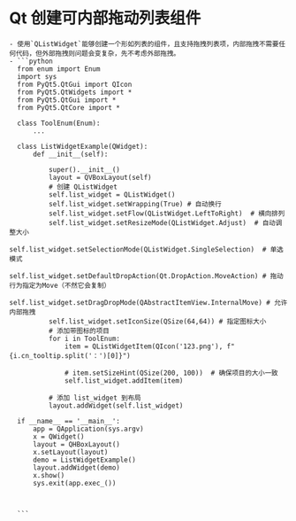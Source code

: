# Qt 创建可内部拖动列表组件
	- 使用`QListWidget`能够创建一个形如列表的组件，且支持拖拽列表项，内部拖拽不需要任何代码，但外部拖拽则问题会变复杂，先不考虑外部拖拽。
	- ```python
	  from enum import Enum
	  import sys
	  from PyQt5.QtGui import QIcon
	  from PyQt5.QtWidgets import *
	  from PyQt5.QtGui import *
	  from PyQt5.QtCore import *
	  
	  class ToolEnum(Enum):
	      ...
	  
	  class ListWidgetExample(QWidget):
	      def __init__(self):
	  
	          super().__init__()
	          layout = QVBoxLayout(self)
	          # 创建 QListWidget
	          self.list_widget = QListWidget()
	          self.list_widget.setWrapping(True) # 自动换行
	          self.list_widget.setFlow(QListWidget.LeftToRight)  # 横向排列
	          self.list_widget.setResizeMode(QListWidget.Adjust)  # 自动调整大小
	          self.list_widget.setSelectionMode(QListWidget.SingleSelection)  # 单选模式
	          self.list_widget.setDefaultDropAction(Qt.DropAction.MoveAction) # 拖动行为指定为Move（不然它会复制）
	          self.list_widget.setDragDropMode(QAbstractItemView.InternalMove) # 允许内部拖拽
	          self.list_widget.setIconSize(QSize(64,64)) # 指定图标大小
	          # 添加带图标的项目
	          for i in ToolEnum:
	              item = QListWidgetItem(QIcon('123.png'), f"{i.cn_tooltip.split('：')[0]}")
	              
	              # item.setSizeHint(QSize(200, 100))  # 确保项目的大小一致
	              self.list_widget.addItem(item)
	              
	          # 添加 list_widget 到布局
	          layout.addWidget(self.list_widget)
	  
	  if __name__ == '__main__':
	      app = QApplication(sys.argv)
	      x = QWidget()
	      layout = QHBoxLayout()
	      x.setLayout(layout)
	      demo = ListWidgetExample()
	      layout.addWidget(demo)
	      x.show()
	      sys.exit(app.exec_())
	  
	  
	  
	  ```